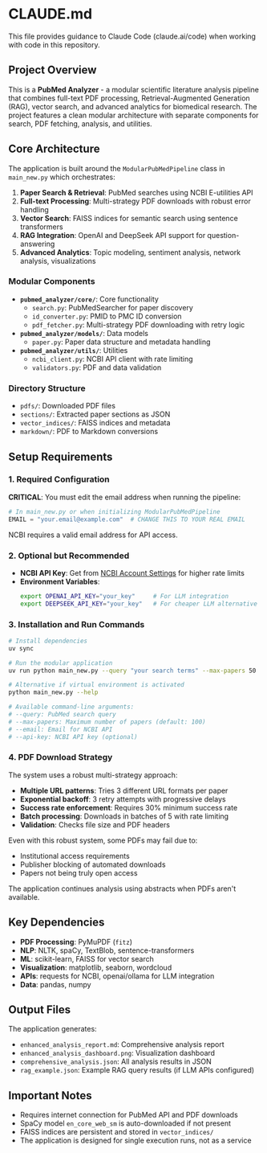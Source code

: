 # CLAUDE.md

This file provides guidance to Claude Code (claude.ai/code) when working with code in this repository.

## Project Overview

This is a **PubMed Analyzer** - a modular scientific literature analysis pipeline that combines full-text PDF processing, Retrieval-Augmented Generation (RAG), vector search, and advanced analytics for biomedical research. The project features a clean modular architecture with separate components for search, PDF fetching, analysis, and utilities.

## Core Architecture

The application is built around the `ModularPubMedPipeline` class in `main_new.py` which orchestrates:

1. **Paper Search & Retrieval**: PubMed searches using NCBI E-utilities API
2. **Full-text Processing**: Multi-strategy PDF downloads with robust error handling
3. **Vector Search**: FAISS indices for semantic search using sentence transformers
4. **RAG Integration**: OpenAI and DeepSeek API support for question-answering
5. **Advanced Analytics**: Topic modeling, sentiment analysis, network analysis, visualizations

### Modular Components

- **`pubmed_analyzer/core/`**: Core functionality
  - `search.py`: PubMedSearcher for paper discovery
  - `id_converter.py`: PMID to PMC ID conversion
  - `pdf_fetcher.py`: Multi-strategy PDF downloading with retry logic
- **`pubmed_analyzer/models/`**: Data models
  - `paper.py`: Paper data structure and metadata handling
- **`pubmed_analyzer/utils/`**: Utilities
  - `ncbi_client.py`: NCBI API client with rate limiting
  - `validators.py`: PDF and data validation

### Directory Structure

- `pdfs/`: Downloaded PDF files
- `sections/`: Extracted paper sections as JSON
- `vector_indices/`: FAISS indices and metadata
- `markdown/`: PDF to Markdown conversions

## Setup Requirements

### 1. Required Configuration
**CRITICAL**: You must edit the email address when running the pipeline:
```python
# In main_new.py or when initializing ModularPubMedPipeline
EMAIL = "your.email@example.com"  # CHANGE THIS TO YOUR REAL EMAIL
```
NCBI requires a valid email address for API access.

### 2. Optional but Recommended
- **NCBI API Key**: Get from [NCBI Account Settings](https://www.ncbi.nlm.nih.gov/account/settings/) for higher rate limits
- **Environment Variables**:
  ```bash
  export OPENAI_API_KEY="your_key"     # For LLM integration
  export DEEPSEEK_API_KEY="your_key"   # For cheaper LLM alternative
  ```

### 3. Installation and Run Commands
```bash
# Install dependencies
uv sync

# Run the modular application
uv run python main_new.py --query "your search terms" --max-papers 50

# Alternative if virtual environment is activated
python main_new.py --help

# Available command-line arguments:
# --query: PubMed search query
# --max-papers: Maximum number of papers (default: 100)
# --email: Email for NCBI API
# --api-key: NCBI API key (optional)
```

### 4. PDF Download Strategy
The system uses a robust multi-strategy approach:
- **Multiple URL patterns**: Tries 3 different URL formats per paper
- **Exponential backoff**: 3 retry attempts with progressive delays
- **Success rate enforcement**: Requires 30% minimum success rate
- **Batch processing**: Downloads in batches of 5 with rate limiting
- **Validation**: Checks file size and PDF headers

Even with this robust system, some PDFs may fail due to:
- Institutional access requirements
- Publisher blocking of automated downloads
- Papers not being truly open access

The application continues analysis using abstracts when PDFs aren't available.

## Key Dependencies

- **PDF Processing**: PyMuPDF (`fitz`)
- **NLP**: NLTK, spaCy, TextBlob, sentence-transformers
- **ML**: scikit-learn, FAISS for vector search
- **Visualization**: matplotlib, seaborn, wordcloud
- **APIs**: requests for NCBI, openai/ollama for LLM integration
- **Data**: pandas, numpy

## Output Files

The application generates:
- `enhanced_analysis_report.md`: Comprehensive analysis report
- `enhanced_analysis_dashboard.png`: Visualization dashboard
- `comprehensive_analysis.json`: All analysis results in JSON
- `rag_example.json`: Example RAG query results (if LLM APIs configured)

## Important Notes

- Requires internet connection for PubMed API and PDF downloads
- SpaCy model `en_core_web_sm` is auto-downloaded if not present
- FAISS indices are persistent and stored in `vector_indices/`
- The application is designed for single execution runs, not as a service